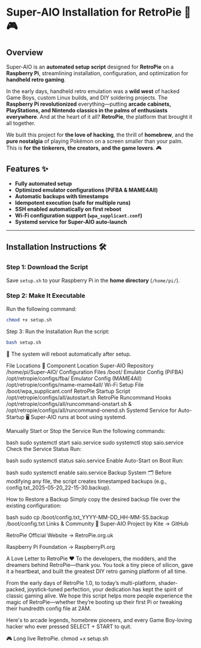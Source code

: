 # Super-AIO Installation for RetroPie 🚀🎮

## Overview  
Super-AIO is an **automated setup script** designed for **RetroPie** on a **Raspberry Pi**, streamlining installation, configuration, and optimization for **handheld retro gaming**.

In the early days, handheld retro emulation was a **wild west** of hacked Game Boys, custom Linux builds, and DIY soldering projects. The **Raspberry Pi revolutionized** everything—putting **arcade cabinets, PlayStations, and Nintendo classics in the palms of enthusiasts everywhere**. And at the heart of it all? **RetroPie**, the platform that brought it all together.  

We built this project for **the love of hacking**, the thrill of **homebrew**, and the **pure nostalgia** of playing Pokémon on a screen smaller than your palm. This is **for the tinkerers, the creators, and the game lovers**. 🎮  

## Features ✨  
- **Fully automated setup**  
- **Optimized emulator configurations (PiFBA & MAME4All)**  
- **Automatic backups with timestamps**  
- **Idempotent execution (safe for multiple runs)**  
- **SSH enabled automatically on first reboot**  
- **Wi-Fi configuration support (`wpa_supplicant.conf`)**  
- **Systemd service for Super-AIO auto-launch**  

---

## Installation Instructions 🛠️  

### Step 1: Download the Script  
Save `setup.sh` to your Raspberry Pi in the **home directory** (`/home/pi/`).  

### Step 2: Make It Executable  
Run the following command:  
```bash
chmod +x setup.sh
```

Step 3: Run the Installation
Run the script:
```bash
bash setup.sh
```

🚀 The system will reboot automatically after setup.

File Locations 📁
Component	Location
Super-AIO Repository	/home/pi/Super-AIO/
Configuration Files	/boot/
Emulator Config (PiFBA)	/opt/retropie/configs/fba/
Emulator Config (MAME4All)	/opt/retropie/configs/mame-mame4all/
Wi-Fi Setup File	/boot/wpa_supplicant.conf
RetroPie Startup Script	/opt/retropie/configs/all/autostart.sh
RetroPie Runcommand Hooks	/opt/retropie/configs/all/runcommand-onstart.sh & /opt/retropie/configs/all/runcommand-onend.sh
Systemd Service for Auto-Startup 🖥️
Super-AIO runs at boot using systemd.

Manually Start or Stop the Service
Run the following commands:

bash
sudo systemctl start saio.service
sudo systemctl stop saio.service
Check the Service Status
Run:

bash
sudo systemctl status saio.service
Enable Auto-Start on Boot
Run:

bash
sudo systemctl enable saio.service
Backup System 🗂️
Before modifying any file, the script creates timestamped backups (e.g., config.txt_2025-05-20_22-15-30.backup).

How to Restore a Backup
Simply copy the desired backup file over the existing configuration:

bash
sudo cp /boot/config.txt_YYYY-MM-DD_HH-MM-SS.backup /boot/config.txt
Links & Community 🔗
Super-AIO Project by Kite → GitHub

RetroPie Official Website → RetroPie.org.uk

Raspberry Pi Foundation → RaspberryPi.org

A Love Letter to RetroPie ❤️
To the developers, the modders, and the dreamers behind RetroPie—thank you. You took a tiny piece of silicon, gave it a heartbeat, and built the greatest DIY retro gaming platform of all time.

From the early days of RetroPie 1.0, to today’s multi-platform, shader-packed, joystick-tuned perfection, your dedication has kept the spirit of classic gaming alive. We hope this script helps more people experience the magic of RetroPie—whether they’re booting up their first Pi or tweaking their hundredth config file at 2AM.

Here's to arcade legends, homebrew pioneers, and every Game Boy-loving hacker who ever pressed SELECT + START to quit.

🎮 Long live RetroPie.
chmod +x setup.sh
